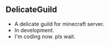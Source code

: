 ## DelicateGuild

* A delicate guild for minecraft server.
* In development.
* I'm coding now. pls wait.
